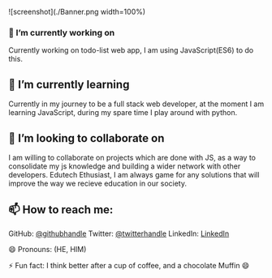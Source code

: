 ![screenshot](./Banner.png width=100%)


### 🔭  I’m currently working on 
Currently working on todo-list web app, I am using JavaScript(ES6) to do this.

 ## 🌱 I’m currently learning  
 Currently in my journey to be a full stack web developer, at the moment I am learning JavaScript, during my spare time I play around with python.

## 👯 I’m looking to collaborate on 
I am willing to collaborate on projects which are done with JS, as a way to consolidate my js knowledge and building a wider network with other developers.
Edutech Ethusiast, I am always game for any solutions that will improve the way we recieve education in our society.


## 📫 How to reach me:
GitHub: [@githubhandle](https://github.com/BonkeGcobo)
Twitter: [@twitterhandle](https://twitter.com/bonke_gcobo)
LinkedIn: [LinkedIn](https://www.linkedin.com/in/bonke-gcobo-28a763125/)



 😄 Pronouns: (HE, HIM)

⚡ Fun fact: I think better after a cup of coffee, and a chocolate Muffin 😄


